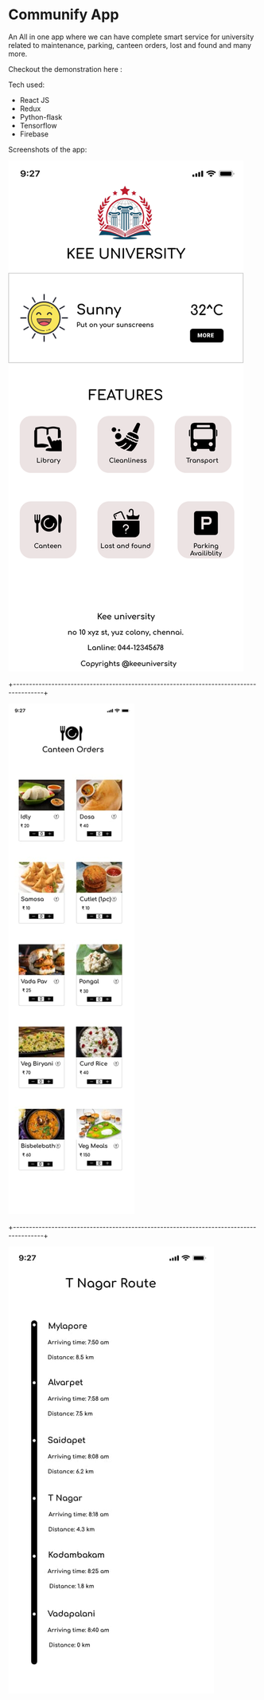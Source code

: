 # Communify App

An All in one app where we can have complete smart service for university related to maintenance, parking, canteen orders, lost and found and many more.

Checkout the demonstration here : 

Tech used:
  - React JS
  - Redux
  - Python-flask
  - Tensorflow
  - Firebase

Screenshots of the app:

![alt text](https://github.com/kd100100/communify/blob/main/React%20App/image_2021-05-16_09-56-40.png)

+---------------------------------------------------------------------------------------+

![alt text](https://github.com/kd100100/communify/blob/main/React%20App/canteen.jpg)

+---------------------------------------------------------------------------------------+

![alt text](https://github.com/kd100100/communify/blob/main/React%20App/tnagar_route.jpg)
